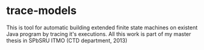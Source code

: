 trace-models
===========
This is tool for automatic building extended finite state machines on existent Java program by tracing it's executions.
All this work is part of my master thesis in SPbSRU ITMO (CTD department, 2013)
